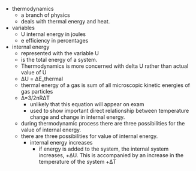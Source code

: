 - thermodynamics
	- a branch of physics
	- deals with thermal energy and heat.
- variables
	- U internal energy   in joules
	- e  efficiency           in percentages
- internal energy
	- represented with the variable U
	- is the total energy of a system.
	- Thermodynamics is more concerned with delta U rather than actual value of U
	- ΔU = ΔE_thermal
	- thermal energy of a gas is sum of all microscopic kinetic energies of gas particles
	- Δ=3/2nRΔT
		- unlikely that this equation will appear on exam
		- used to show important direct relationship between temperature change and change in internal energy.
	- during thermodynamic process there are three possibilities for the value of internal energy.
	- there are three possibilities for value of internal energy.
		- internal energy increases
			- if energy is added to the system, the internal system increases, +ΔU. This is accompanied by an increase in the temperature of the system +ΔT